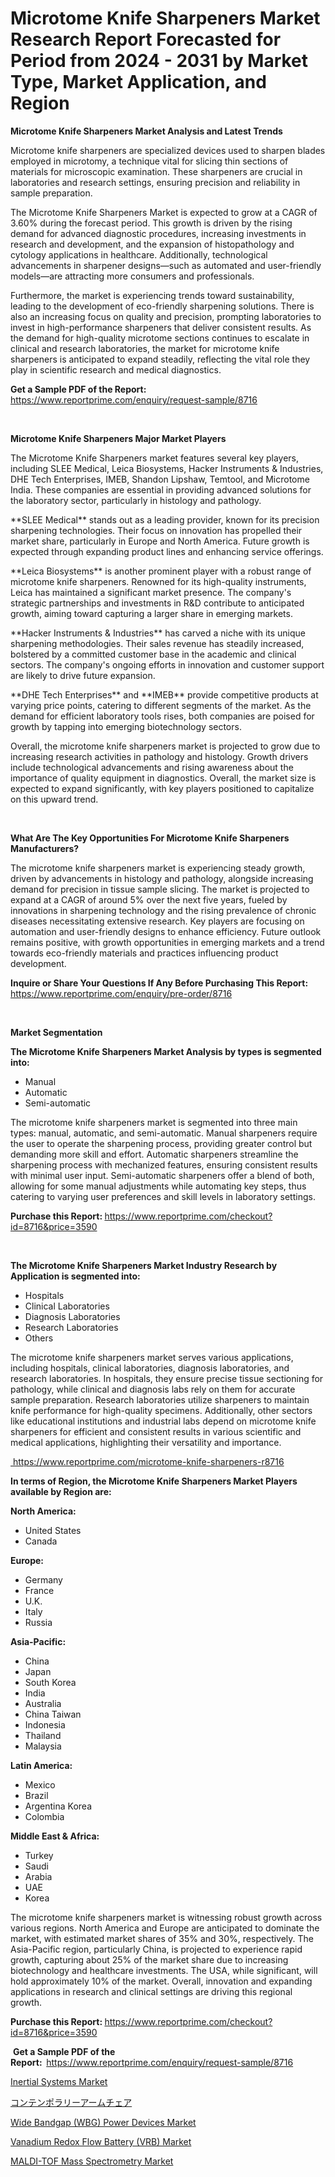 <p><h1>Microtome Knife Sharpeners Market Research Report Forecasted for Period from 2024 -  2031 by Market Type, Market Application, and Region</h1></p><p><strong>Microtome Knife Sharpeners Market Analysis and Latest Trends</strong></p>
<p><p>Microtome knife sharpeners are specialized devices used to sharpen blades employed in microtomy, a technique vital for slicing thin sections of materials for microscopic examination. These sharpeners are crucial in laboratories and research settings, ensuring precision and reliability in sample preparation. </p><p>The Microtome Knife Sharpeners Market is expected to grow at a CAGR of 3.60% during the forecast period. This growth is driven by the rising demand for advanced diagnostic procedures, increasing investments in research and development, and the expansion of histopathology and cytology applications in healthcare. Additionally, technological advancements in sharpener designs—such as automated and user-friendly models—are attracting more consumers and professionals.</p><p>Furthermore, the market is experiencing trends toward sustainability, leading to the development of eco-friendly sharpening solutions. There is also an increasing focus on quality and precision, prompting laboratories to invest in high-performance sharpeners that deliver consistent results. As the demand for high-quality microtome sections continues to escalate in clinical and research laboratories, the market for microtome knife sharpeners is anticipated to expand steadily, reflecting the vital role they play in scientific research and medical diagnostics.</p></p>
<p><strong>Get a Sample PDF of the Report:&nbsp;</strong> <a href="https://www.reportprime.com/enquiry/request-sample/8716">https://www.reportprime.com/enquiry/request-sample/8716</a></p>
<p>&nbsp;</p>
<p><strong>Microtome Knife Sharpeners Major Market Players</strong></p>
<p><p>The Microtome Knife Sharpeners market features several key players, including SLEE Medical, Leica Biosystems, Hacker Instruments & Industries, DHE Tech Enterprises, IMEB, Shandon Lipshaw, Temtool, and Microtome India. These companies are essential in providing advanced solutions for the laboratory sector, particularly in histology and pathology.</p><p>**SLEE Medical** stands out as a leading provider, known for its precision sharpening technologies. Their focus on innovation has propelled their market share, particularly in Europe and North America. Future growth is expected through expanding product lines and enhancing service offerings.</p><p>**Leica Biosystems** is another prominent player with a robust range of microtome knife sharpeners. Renowned for its high-quality instruments, Leica has maintained a significant market presence. The company's strategic partnerships and investments in R&D contribute to anticipated growth, aiming toward capturing a larger share in emerging markets.</p><p>**Hacker Instruments & Industries** has carved a niche with its unique sharpening methodologies. Their sales revenue has steadily increased, bolstered by a committed customer base in the academic and clinical sectors. The company's ongoing efforts in innovation and customer support are likely to drive future expansion.</p><p>**DHE Tech Enterprises** and **IMEB** provide competitive products at varying price points, catering to different segments of the market. As the demand for efficient laboratory tools rises, both companies are poised for growth by tapping into emerging biotechnology sectors.</p><p>Overall, the microtome knife sharpeners market is projected to grow due to increasing research activities in pathology and histology. Growth drivers include technological advancements and rising awareness about the importance of quality equipment in diagnostics. Overall, the market size is expected to expand significantly, with key players positioned to capitalize on this upward trend.</p></p>
<p>&nbsp;</p>
<p><strong>What Are The Key Opportunities For Microtome Knife Sharpeners Manufacturers?</strong></p>
<p><p>The microtome knife sharpeners market is experiencing steady growth, driven by advancements in histology and pathology, alongside increasing demand for precision in tissue sample slicing. The market is projected to expand at a CAGR of around 5% over the next five years, fueled by innovations in sharpening technology and the rising prevalence of chronic diseases necessitating extensive research. Key players are focusing on automation and user-friendly designs to enhance efficiency. Future outlook remains positive, with growth opportunities in emerging markets and a trend towards eco-friendly materials and practices influencing product development.</p></p>
<p><strong>Inquire or Share Your Questions If Any Before Purchasing This Report:</strong> <a href="https://www.reportprime.com/enquiry/pre-order/8716">https://www.reportprime.com/enquiry/pre-order/8716</a></p>
<p>&nbsp;</p>
<p><strong>Market Segmentation</strong></p>
<p><strong>The Microtome Knife Sharpeners Market Analysis by types is segmented into:</strong></p>
<p><ul><li>Manual</li><li>Automatic</li><li>Semi-automatic</li></ul></p>
<p><p>The microtome knife sharpeners market is segmented into three main types: manual, automatic, and semi-automatic. Manual sharpeners require the user to operate the sharpening process, providing greater control but demanding more skill and effort. Automatic sharpeners streamline the sharpening process with mechanized features, ensuring consistent results with minimal user input. Semi-automatic sharpeners offer a blend of both, allowing for some manual adjustments while automating key steps, thus catering to varying user preferences and skill levels in laboratory settings.</p></p>
<p><strong>Purchase this Report:&nbsp;</strong><a href="https://www.reportprime.com/checkout?id=8716&price=3590">https://www.reportprime.com/checkout?id=8716&price=3590</a></p>
<p>&nbsp;</p>
<p><strong>The Microtome Knife Sharpeners Market Industry Research by Application is segmented into:</strong></p>
<p><ul><li>Hospitals</li><li>Clinical Laboratories</li><li>Diagnosis Laboratories</li><li>Research Laboratories</li><li>Others</li></ul></p>
<p><p>The microtome knife sharpeners market serves various applications, including hospitals, clinical laboratories, diagnosis laboratories, and research laboratories. In hospitals, they ensure precise tissue sectioning for pathology, while clinical and diagnosis labs rely on them for accurate sample preparation. Research laboratories utilize sharpeners to maintain knife performance for high-quality specimens. Additionally, other sectors like educational institutions and industrial labs depend on microtome knife sharpeners for efficient and consistent results in various scientific and medical applications, highlighting their versatility and importance.</p></p>
<p><a href="https://www.reportprime.com/microtome-knife-sharpeners-r8716">&nbsp;https://www.reportprime.com/microtome-knife-sharpeners-r8716</a></p>
<p><strong>In terms of Region, the Microtome Knife Sharpeners Market Players available by Region are:</strong></p>
<p>
    <p> <strong> North America: </strong>
        <ul>
            <li>United States</li>
            <li>Canada</li>
        </ul>
        </p> 
    <p> <strong> Europe: </strong>
        <ul>
            <li>Germany</li>
            <li>France</li>
            <li>U.K.</li>
            <li>Italy</li>
            <li>Russia</li>
        </ul>
        </p> 
    <p> <strong> Asia-Pacific: </strong>
        <ul>
            <li>China</li>
            <li>Japan</li>
            <li>South Korea</li>
            <li>India</li>
            <li>Australia</li>
            <li>China Taiwan</li>
            <li>Indonesia</li>
            <li>Thailand</li>
            <li>Malaysia</li>
        </ul>
        </p> 
    <p> <strong> Latin America: </strong>
        <ul>
            <li>Mexico</li>
            <li>Brazil</li>
            <li>Argentina Korea</li>
            <li>Colombia</li>
        </ul>
        </p> 
    <p> <strong> Middle East & Africa: </strong>
        <ul>
            <li>Turkey</li>
            <li>Saudi</li>
            <li>Arabia</li>
            <li>UAE</li>
            <li>Korea</li>
        </ul>
    </p>
    </p>
<p><p>The microtome knife sharpeners market is witnessing robust growth across various regions. North America and Europe are anticipated to dominate the market, with estimated market shares of 35% and 30%, respectively. The Asia-Pacific region, particularly China, is projected to experience rapid growth, capturing about 25% of the market share due to increasing biotechnology and healthcare investments. The USA, while significant, will hold approximately 10% of the market. Overall, innovation and expanding applications in research and clinical settings are driving this regional growth.</p></p>
<p><strong>Purchase this Report: </strong><a href="https://www.reportprime.com/checkout?id=8716&price=3590">https://www.reportprime.com/checkout?id=8716&price=3590</a></p>
<p>&nbsp;<strong>Get a Sample PDF of the Report:&nbsp;&nbsp;</strong><a href="https://www.reportprime.com/enquiry/request-sample/8716">https://www.reportprime.com/enquiry/request-sample/8716</a></p>
<p><strong></strong></p>
<p><p><a href="https://www.linkedin.com/pulse/global-inertial-systems-market-size-share-analysis--bjpqe?trackingId=84QzAZEwRPuir%2F2ONJlKLg%3D%3D">Inertial Systems Market</a></p><p><a href="https://medium.com/@rot5z9maragh/contemporary-armchairs-market-%E3%81%AF-%E3%82%B3%E3%82%B9%E3%83%88%E7%AE%A1%E7%90%86%E3%81%A8%E5%8A%B9%E7%8E%87%E5%90%91%E4%B8%8A%E3%82%92%E5%84%AA%E5%85%88%E3%81%97%E3%81%BE%E3%81%99-%E3%81%95%E3%82%89%E3%81%AB-%E5%A0%B1%E5%91%8A%E6%9B%B8%E3%81%AF%E5%B8%82%E5%A0%B4%E3%81%AE%E9%9C%80%E8%A6%81%E9%9D%A2%E3%81%A8%E4%BE%9B%E7%B5%A6%E9%9D%A2%E3%81%AE%E4%B8%A1%E6%96%B9%E3%82%92%E3%82%AB%E3%83%90%E3%83%BC%E3%81%97%E3%81%A6%E3%81%84%E3%81%BE%E3%81%99-contemporary-7489a812c307">コンテンポラリーアームチェア</a></p><p><a href="https://issuu.com/reportprime-2/docs/wide-bandgap-wbg-power-devices-mark_4c500279d7049c">Wide Bandgap (WBG) Power Devices Market</a></p><p><a href="https://issuu.com/reportprime-2/docs/vanadium-redox-flow-battery-vrb-mar_ea77f148d84b31">Vanadium Redox Flow Battery (VRB) Market</a></p><p><a href="https://medium.com/@dovansangxd/this-maldi-tof-mass-spectrometry-market-research-report-evaluates-the-key-market-trends-drivers-ee92ea53895b">MALDI-TOF Mass Spectrometry Market</a></p></p>